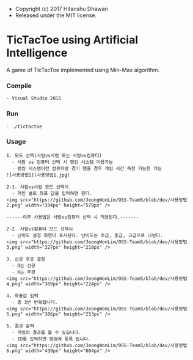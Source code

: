 * Copyright (c) 2017 Hitanshu Dhawan
* Released under the MIT license.

TicTacToe using Artificial Intelligence
=======================================
A game of TicTacToe implemented using Min-Max algorithm.

### Compile
```
- Visual Studio 2015
```

### Run
```
- ./tictactoe
```

### Usage
```
1. 모드 선택(사람vs사람 또는 사람vs컴퓨터)
  - 사람 vs 컴퓨터 선택 시 랭킹 시스템 이용가능
  - 랭킹 시스템이란 컴퓨터랑 경기 했을 경우 게임 시간 측정 가능한 기능
![사용방법1](사용방법1.jpg)

2-1. 사람vs사람 모드 선택시
  - 개인 별로 좌표 값을 입력하면 된다.
<img src="https://github.com/JeongWonLim/OSS-Team5/blob/dev/사용방법2.png" width="334px" height="579px" />

------이후 사용법은 사람vs컴퓨터 선택 시 적용된다.-------

2-2. 사람vs컴퓨터 모드 선택시
  - 난이도 설정 화면이 표시된다. 난이도는 초급, 중급, 고급으로 나뉜다. 
<img src="https://github.com/JeongWonLim/OSS-Team5/blob/dev/사용방법3.png" width="327px" height="218px" />

3. 선공 후공 결정
  - O는 선공
  - X는 후공
<img src="https://github.com/JeongWonLim/OSS-Team5/blob/dev/사용방법4.png" width="389px" height="224px" />

4. 좌표값 입력
  - 총 3번 반복됩니다.
<img src="https://github.com/JeongWonLim/OSS-Team5/blob/dev/사용방법5.png" width="386px" height="253px" />

5. 결과 출력
  - 게임의 결과를 볼 수 있습니다.
  - ID를 입력하면 랭킹에 등록 됩니다. 
<img src="https://github.com/JeongWonLim/OSS-Team5/blob/dev/사용방법6.png" width="439px" height="604px" />
```
